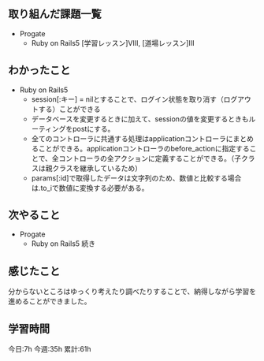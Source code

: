 ## 取り組んだ課題一覧
- Progate
    - Ruby on Rails5 [学習レッスン]Ⅷ, [道場レッスン]Ⅲ


## わかったこと

- Ruby on Rails5
	- session[:キー] = nilとすることで、ログイン状態を取り消す（ログアウトする）ことができる
	- データベースを変更するときに加えて、sessionの値を変更するときもルーティングをpostにする。
	- 全てのコントローラに共通する処理はapplicationコントローラにまとめることができる。applicationコントローラのbefore_actionに指定することで、全コントローラの全アクションに定義することができる。（子クラスは親クラスを継承しているため）
	- params[:id]で取得したデータは文字列のため、数値と比較する場合は.to_iで数値に変換する必要がある。


## 次やること
- Progate 
	- Ruby on Rails5 続き

## 感じたこと
分からないところはゆっくり考えたり調べたりすることで、納得しながら学習を進めることができました。


## 学習時間
今日:7h
今週:35h 
累計:61h